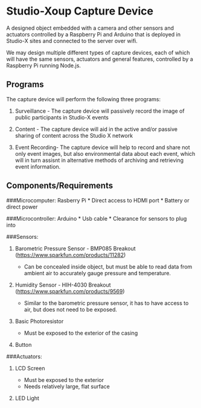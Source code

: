 # Studio-Xoup Capture Device

A designed object embedded with a camera and other sensors and actuators controlled by a Raspberry Pi and Arduino that is deployed in Studio-X sites and connected to the server over wifi.

We may design multiple different types of capture devices, each of which will have the same sensors, actuators and general features, controlled by a Raspberry Pi running Node.js. 

## Programs

The capture device will perform the following three programs:

1. Surveillance - The capture device will passively record the image of public participants in Studio-X events

2. Content - The capture device will aid in the active and/or passive sharing of content across the Studio X network

3. Event Recording- The capture device will help to record and share not only event images, but also environmental data about each event, which will in turn assisnt in alternative methods of archiving and retrieving event information.



## Components/Requirements

###Microcomputer:
 Rasberry Pi
	* Direct access to HDMI port
	* Battery or direct power

 ###Microcontroller:
 Arduino
	* Usb cable
	* Clearance for sensors to plug into

###Sensors:
1. Barometric Pressure Sensor - BMP085 Breakout (https://www.sparkfun.com/products/11282)
	* Can be concealed inside object, but must be able to read data from ambient air to accurately gauge pressure and temperature.

2.  Humidity Sensor - HIH-4030 Breakout (https://www.sparkfun.com/products/9569)
	* Similar to the barometric pressure sensor, it has to have access to air, but does not need to be exposed.

3. Basic Photoresistor
	* Must be exposed to the exterior of the casing

4. Button


###Actuators:
1. LCD Screen
	* Must be exposed to the exterior
	* Needs relatively large, flat surface

2. LED Light



